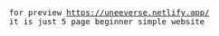 <pre> 
  for preview <a href="https://uneeverse.netlify.app/" target="_blank">https://uneeverse.netlify.app/</a>
  it is just 5 page beginner simple website
</pre>
